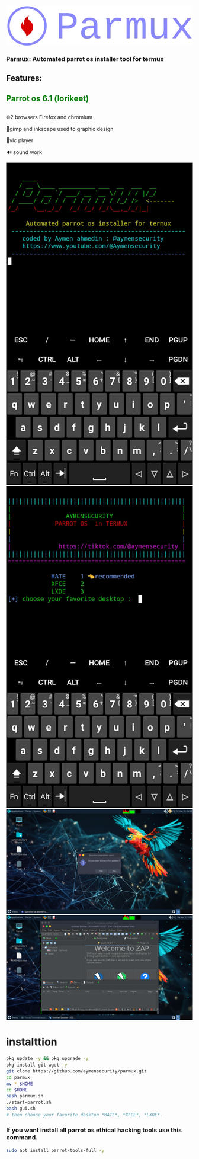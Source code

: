 <center><img src="./logo.jpg"></center>
<h3>Parmux: Automated parrot os installer tool for termux</h3>

<h2>Features:</h2>

  <h2 style="color:green;">Parrot os 6.1 (lorikeet)<h2></h2>
 
 🌐2 browsers Firefox and chromium
 
 🎨gimp and inkscape used  to graphic design
 
 🎵vlc player   
 
 🔊 sound work

 <center><img src="./termux.jpg"></center>

 <center><img src="./1.jpg"></center>
                                 
<center><img src="./parr1.jpg"></center

<center><img src="./parr2.jpg"></center> 



 
# instalttion 
```bash
pkg update -y && pkg upgrade -y
pkg install git wget -y
git clone https://github.com/aymensecurity/parmux.git
cd parmux
mv * $HOME
cd $HOME
bash parmux.sh
./start-parrot.sh
bash gui.sh
# then choose your favorite desktoo *MATE*, *XFCE*, *LXDE*.
```
<h3>If you want install all parrot os ethical hacking  tools use this command.</h3>

```bash
sudo apt install parrot-tools-full -y
```

